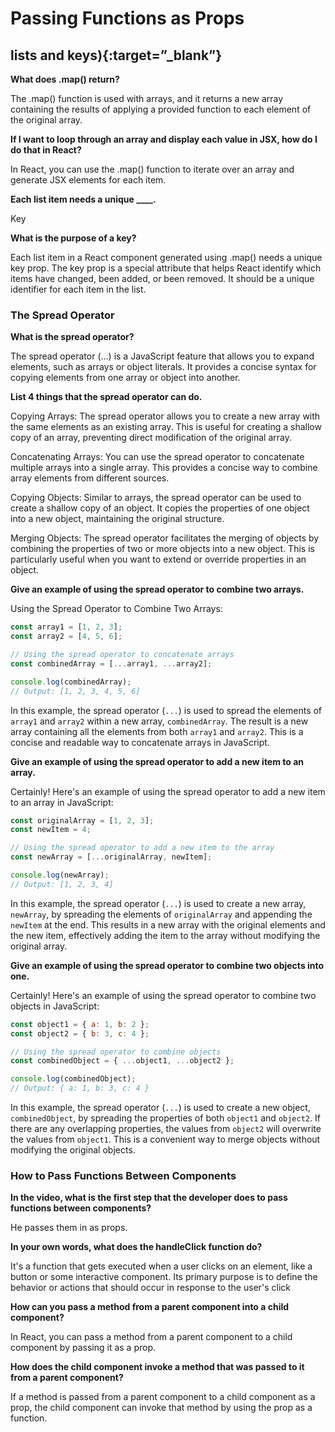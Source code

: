 # Passing Functions as Props

## lists and keys){:target=”_blank”}

**What does .map() return?**

The .map() function is used with arrays, and it returns a new array containing the results of applying a provided function to each element of the original array.

**If I want to loop through an array and display each value in JSX, how do I do that in React?**

In React, you can use the .map() function to iterate over an array and generate JSX elements for each item.

**Each list item needs a unique ____.**

Key

**What is the purpose of a key?**

Each list item in a React component generated using .map() needs a unique key prop. The key prop is a special attribute that helps React identify which items have changed, been added, or been removed. It should be a unique identifier for each item in the list.

### The Spread Operator

**What is the spread operator?**

The spread operator (...) is a JavaScript feature that allows you to expand elements, such as arrays or object literals. It provides a concise syntax for copying elements from one array or object into another.

**List 4 things that the spread operator can do.**

Copying Arrays:
The spread operator allows you to create a new array with the same elements as an existing array. This is useful for creating a shallow copy of an array, preventing direct modification of the original array.

Concatenating Arrays:
You can use the spread operator to concatenate multiple arrays into a single array. This provides a concise way to combine array elements from different sources.

Copying Objects:
Similar to arrays, the spread operator can be used to create a shallow copy of an object. It copies the properties of one object into a new object, maintaining the original structure.

Merging Objects:
The spread operator facilitates the merging of objects by combining the properties of two or more objects into a new object. This is particularly useful when you want to extend or override properties in an object.

**Give an example of using the spread operator to combine two arrays.**

Using the Spread Operator to Combine Two Arrays:


```javascript
const array1 = [1, 2, 3];
const array2 = [4, 5, 6];

// Using the spread operator to concatenate arrays
const combinedArray = [...array1, ...array2];

console.log(combinedArray);
// Output: [1, 2, 3, 4, 5, 6]
```

In this example, the spread operator (`...`) is used to spread the elements of `array1` and `array2` within a new array, `combinedArray`. The result is a new array containing all the elements from both `array1` and `array2`. This is a concise and readable way to concatenate arrays in JavaScript.

**Give an example of using the spread operator to add a new item to an array.**

Certainly! Here's an example of using the spread operator to add a new item to an array in JavaScript:

```javascript
const originalArray = [1, 2, 3];
const newItem = 4;

// Using the spread operator to add a new item to the array
const newArray = [...originalArray, newItem];

console.log(newArray);
// Output: [1, 2, 3, 4]
```

In this example, the spread operator (`...`) is used to create a new array, `newArray`, by spreading the elements of `originalArray` and appending the `newItem` at the end. This results in a new array with the original elements and the new item, effectively adding the item to the array without modifying the original array.

**Give an example of using the spread operator to combine two objects into one.**

Certainly! Here's an example of using the spread operator to combine two objects in JavaScript:

```javascript
const object1 = { a: 1, b: 2 };
const object2 = { b: 3, c: 4 };

// Using the spread operator to combine objects
const combinedObject = { ...object1, ...object2 };

console.log(combinedObject);
// Output: { a: 1, b: 3, c: 4 }
```

In this example, the spread operator (`...`) is used to create a new object, `combinedObject`, by spreading the properties of both `object1` and `object2`. If there are any overlapping properties, the values from `object2` will overwrite the values from `object1`. This is a convenient way to merge objects without modifying the original objects.

### How to Pass Functions Between Components

**In the video, what is the first step that the developer does to pass functions between components?**

He passes them in as props.

**In your own words, what does the handleClick function do?**

It's a function that gets executed when a user clicks on an element, like a button or some interactive component. Its primary purpose is to define the behavior or actions that should occur in response to the user's click

**How can you pass a method from a parent component into a child component?**

In React, you can pass a method from a parent component to a child component by passing it as a prop. 

**How does the child component invoke a method that was passed to it from a parent component?**

If a method is passed from a parent component to a child component as a prop, the child component can invoke that method by using the prop as a function.